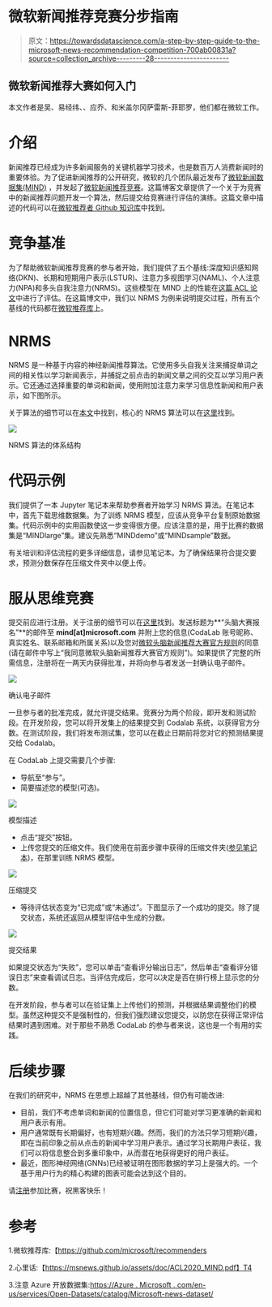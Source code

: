 # 微软新闻推荐竞赛分步指南

> 原文：<https://towardsdatascience.com/a-step-by-step-guide-to-the-microsoft-news-recommendation-competition-700ab00831a?source=collection_archive---------28----------------------->

## 微软新闻推荐大赛如何入门

本文作者是吴、易经纬、、应乔、和米盖尔冈萨雷斯-菲耶罗，他们都在微软工作。

# 介绍

新闻推荐已经成为许多新闻服务的关键机器学习技术，也是数百万人消费新闻时的重要体验。为了促进新闻推荐的公开研究，微软的几个团队最近发布了[微软新闻数据集(MIND)](https://msnews.github.io/assets/doc/ACL2020_MIND.pdf) ，并发起了[微软新闻推荐竞赛](https://competitions.codalab.org/competitions/24122)。这篇博客文章提供了一个关于为竞赛中的新闻推荐问题开发一个算法，然后提交给竞赛进行评估的演练。这篇文章中描述的代码可以在[微软推荐者 Github 知识库](https://github.com/Microsoft/Recommenders)中找到。

# 竞争基准

为了帮助微软新闻推荐竞赛的参与者开始，我们提供了五个基线:深度知识感知网络(DKN)、长期和短期用户表示(LSTUR)、注意力多视图学习(NAML)、个人注意力(NPA)和多头自我注意力(NRMS)。这些模型在 MIND 上的性能在[这篇 ACL 论文](https://msnews.github.io/assets/doc/ACL2020_MIND.pdf)中进行了评估。在这篇博文中，我们以 NRMS 为例来说明提交过程，所有五个基线的代码都在[微软推荐库](https://github.com/Microsoft/Recommenders)上。

# NRMS

NRMS 是一种基于内容的神经新闻推荐算法。它使用多头自我关注来捕捉单词之间的相关性以学习新闻表示，并捕捉之前点击的新闻文章之间的交互以学习用户表示。它还通过选择重要的单词和新闻，使用附加注意力来学习信息性新闻和用户表示，如下图所示。

关于算法的细节可以在[本文](https://www.aclweb.org/anthology/D19-1671.pdf)中找到，核心的 NRMS 算法可以在[这里](https://github.com/microsoft/recommenders/blob/master/reco_utils/recommender/newsrec/models/nrms.py)找到。

![](img/07398a4b0b9ff68327282c0cead2bf51.png)

NRMS 算法的体系结构

# 代码示例

我们提供了一本 Jupyter 笔记本来帮助参赛者开始学习 NRMS 算法。在笔记本中，首先下载思维数据集。为了训练 NRMS 模型，应该从竞争平台复制原始数据集。代码示例中的实用函数使这一步变得很方便。应该注意的是，用于比赛的数据集是“MINDlarge”集。建议先熟悉“MINDdemo”或“MINDsample”数据。

有关培训和评估流程的更多详细信息，请参见笔记本。为了确保结果符合提交要求，预测分数保存在压缩文件夹中以便上传。

# 服从思维竞赛

提交前应进行注册。关于注册的细节可以在[这里](https://competitions.codalab.org/competitions/24122#learn_the_details)找到。发送标题为**“头脑大赛报名”**的邮件至 **mind[at]microsoft.com** 并附上您的信息(CodaLab 账号昵称、真实姓名、联系邮箱和所属关系)以及您对[微软头脑新闻推荐大赛官方规则](https://github.com/msnews/MIND/blob/master/MICROSOFT%20MIND%20NEWS%20RECOMMENDATION%20CONTEST.pdf)的同意(请在邮件中写上“我同意微软头脑新闻推荐大赛官方规则”)。如果提供了完整的所需信息，注册将在一两天内获得批准，并将向参与者发送一封确认电子邮件。

![](img/009b157b8a856c97b0965c4f8de38b9c.png)

确认电子邮件

一旦参与者的批准完成，就允许提交结果。竞赛分为两个阶段，即开发和测试阶段。在开发阶段，您可以将开发集上的结果提交到 Codalab 系统，以获得官方分数。在测试阶段，我们将发布测试集，您可以在截止日期前将您对它的预测结果提交给 Codalab。

在 CodaLab 上提交需要几个步骤:

*   导航至“参与”。
*   简要描述您的模型(可选)。

![](img/365acfb5e599342706e5aacb30eaba27.png)

模型描述

*   点击“提交”按钮。
*   上传您提交的压缩文件。我们使用在前面步骤中获得的压缩文件夹([参见笔记本](https://github.com/microsoft/recommenders/blob/master/examples/00_quick_start/nrms_MIND.ipynb))，在那里训练 NRMS 模型。

![](img/1602ffee507d82a2d2960acd265263e6.png)

压缩提交

*   等待评估状态变为“已完成”或“未通过”。下图显示了一个成功的提交。除了提交状态，系统还返回从模型评估中生成的分数。

![](img/d3f8c8a1244eaa8a73eedc359ff273d8.png)

提交结果

如果提交状态为“失败”，您可以单击“查看评分输出日志”，然后单击“查看评分错误日志”来查看调试日志。当评估完成后，您可以决定是否在排行榜上显示您的分数。

在开发阶段，参与者可以在验证集上上传他们的预测，并根据结果调整他们的模型。虽然这种提交不是强制性的，但我们强烈建议您提交，以防您在获得正常评估结果时遇到困难。对于那些不熟悉 CodaLab 的参与者来说，这也是一个有用的实践。

# 后续步骤

在我们的研究中，NRMS 在思想上超越了其他基线，但仍有可能改进:

*   目前，我们不考虑单词和新闻的位置信息，但它们可能对学习更准确的新闻和用户表示有用。
*   用户通常既有长期偏好，也有短期兴趣。然而，我们的方法只学习短期兴趣，即在当前印象之前从点击的新闻中学习用户表示。通过学习长期用户表征，我们可以将信息整合到多重印象中，从而潜在地获得更好的用户表征。
*   最近，图形神经网络(GNNs)已经被证明在图形数据的学习上是强大的。一个基于用户行为的精心构建的图表可能会达到这个目的。

请[注册](https://competitions.codalab.org/competitions/24122#learn_the_details)参加比赛，祝黑客快乐！

# 参考

1.微软推荐库:【https://github.com/microsoft/recommenders 

2.心里话:【https://msnews.github.io/assets/doc/ACL2020_MIND.pdf】T4

3.注意 Azure 开放数据集:[https://Azure . Microsoft . com/en-us/services/Open-Datasets/catalog/Microsoft-news-dataset/](https://azure.microsoft.com/en-us/services/open-datasets/catalog/microsoft-news-dataset/)